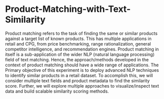 # Product-Matching-with-Text-Similarity
Product matching refers to the task of finding the same or similar products against a target list of known products. This has multiple applications in retail and CPG, from price benchmarking, range rationalization, general competitor intelligence, and recommendation engines.
Product matching in itself is a sub-application of the wider NLP (natural language processing) field of text matching. Hence, the approach/methods developed in the context of product matching should have a wide range of applications.
The Primary objective of this experiment is to deploy advanced NLP techniques to identify similar products in a retail dataset. To accomplish this, we will consider multiple text fields and product metadata to find the similarity score.
Further, we will explore multiple approaches to visualize/inspect text data and build scalable similarity scoring methods.
